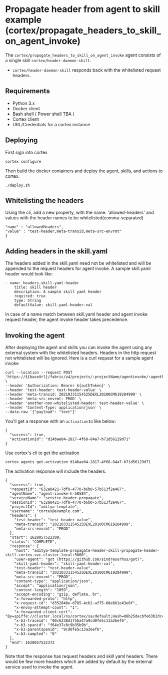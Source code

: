 # Propagate header from agent to skill example (cortex/propagate_headers_to_skill_on_agent_invoke)
The `cortex/propogate_headers_to_skill_on_agent_invoke` agent consists of a single skill `cortex/header-daemon-skill`.
- `cortex/header-daemon-skill` responds back with the whitelisted request headers.  

## Requirements
- Python 3.x
- Docker client
- Bash shell ( Power shell TBA )
- Cortex client
- URL/Credentials for a cortex instance

## Deploying
First sign into cortex
```
cortex configure
```

Then build the docker containers and deploy the agent, skills, and actions to cortex.
```
./deploy.sh
```
## Whitelisting the headers
Using the cli, add a new property, with the name: 'allowed-headers' and values with the header names to be whitelisted(comma-separated)
```{         
"name" : "allowedHeaders",
"value" : "test-header,meta-transid,meta-src-envrmt"
}
```

## Adding headers in the skill.yaml
The headers added in the skill.yaml need not be whitelisted and will be appended to the request headers for agent invoke.
A sample skill.yaml header would look like:
```
- name: headers.skill-yaml-header
    title: skill header
    description: A sample skill yaml header
    required: true
    type: String
    defaultValue: skill-yaml-header-val
```
In case of a name match between skill.yaml header and agent invoke request header, the agent invoke header takes precedence.

## Invoking the agent
After deploying the agent and skills you can invoke the agent using any external system with the whitelisted headers. 
Headers in the http request not whitelisted will be ignored.
Here is a curl request for a sample agent invoke
```
curl --location --request POST 'https://${baseUrl}/fabric/v4/projects/:projectName/agentinvoke/:agentName/services/:serviceName' \
--header 'Authorization: Bearer ${authToken}' \
--header 'test-header: test-header-value' \
--header 'meta-transid: 20210331154525DEXL20100CM619284999' \
--header 'meta-src-envrmt: PROD' \
--header 'another-non-whitelisted-header: test-header-value' \
--header 'Content-Type: application/json' \
--data-raw '{"payload": "text"}'

```

You'll get a response with an `activationId` like below:
```
{
  "success": true,
  "activationId": "d14bae04-2817-4f68-84a7-b71d56129d71"
}
```

Use cortex's cli to get the activation
```
cortex agents get-activation d14bae04-2817-4f68-84a7-b71d56129d71
```
The activation response will include the headers.
```
{
  "success": true,
  "requestId": "632a8421-7df8-4770-b6b0-57b513f2e467",
  "agentName": "agent-invoke-h-58584",
  "serviceName": "service-header-propagate",
  "sessionId": "632a8421-7df8-4770-b6b0-57b513f2e467",
  "projectId": "aditya-template",
  "username": "cortex@example.com",
  "headers": {
    "test-header": "test-header-value",
    "meta-transid": "20210331154525DEXL20100CM619284999",
    "meta-src-envrmt": "PROD"
  },
  "start": 1628057522309,
  "status": "COMPLETE",
  "response": {
    "host": "aditya-template-propagate-header-skill-propagate-header-skill.cortex.svc.cluster.local:5000",
    "user-agent": "got (https://github.com/sindresorhus/got)",
    "skill-yaml-header": "skill-yaml-header-val",
    "test-header": "test-header-value",
    "meta-transid": "20210331154525DEXL20100CM619284999",
    "meta-src-envrmt": "PROD",
    "content-type": "application/json",
    "accept": "application/json",
    "content-length": "1059",
    "accept-encoding": "gzip, deflate, br",
    "x-forwarded-proto": "http",
    "x-request-id": "d352840e-d785-4cb2-af75-08e681e43e0f",
    "x-envoy-attempt-count": "1",
    "x-forwarded-client-cert": "By=spiffe://cluster.local/ns/cortex/sa/default;Hash=08b25decbfe63b2dc48857ca39c05c446074ddd83958f0bd7d5f8e5c62d4ef42;Subject=\"\";URI=spiffe://cluster.local/ns/cortex/sa/default",
    "x-b3-traceid": "90c6238d175ba47a9cd0fe5c13a26ef6",
    "x-b3-spanid": "f64e37c8c9b35b9b",
    "x-b3-parentspanid": "9cd0fe5c13a26ef6",
    "x-b3-sampled": "0"
  },
  "end": 1628057522372
}
```
Note that the response has request headers and skill yaml headers. There would be few more headers which are added by default by the external service used to invoke the agent.